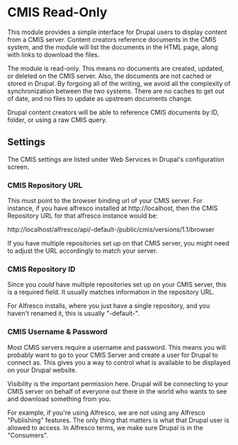 # CMIS Read-Only

This module provides a simple interface for Drupal users to display content from a CMIS server. Content creators reference documents in the CMIS system, and the module will list the documents in the HTML page, along with links to download the files.

The module is read-only. This means no documents are created, updated, or deleted on the CMIS server. Also, the documents are not cached or stored in Drupal. By forgoing all of the writing, we avoid all the complexity of synchronization between the two systems. There are no caches to get out of date, and no files to update as upstream documents change.

Drupal content creators will be able to reference CMIS documents by ID, folder, or using a raw CMIS query.

## Settings

The CMIS settings are listed under Web Services in Drupal's configuration screen.

### CMIS Repository URL

This must point to the browser binding url of your CMIS server. For instance, if you have alfresco installed at http://localhost, then the CMIS Repository URL for that alfresco instance would be:

http://localhost/alfresco/api/-default-/public/cmis/versions/1.1/browser

If you have multiple repositories set up on that CMIS server, you might need to adjust the URL accordingly to match your server.

### CMIS Repository ID

Since you *could* have multiple repositories set up on your CMIS server, this is a required field. It usually matches information in the repository URL.

For Alfresco installs, where you just have a single repository, and you haven't renamed it, this is usually "-default-".

### CMIS Username & Password

Most CMIS servers require a username and password. This means you will probably want to go to your CMIS Server and create a user for Drupal to connect as. This gives you a way to control what is available to be displayed on your Drupal website.

Visibility is the important permission here. Drupal will be connecting to your CMIS server on behalf of everyone out there in the world who wants to see and download something from you.

For example, if you're using Alfresco, we are not using any Alfresco "Publishing" features. The only thing that matters is what that Drupal user is allowed to access. In Alfresco terms, we make sure Drupal is in the "Consumers".
